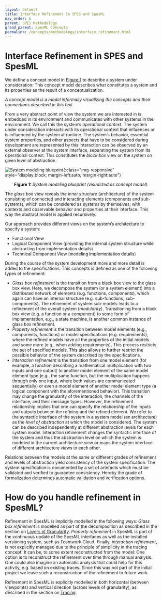 ```yaml
---
layout: default
title: Interface Refinement in SPES and SpesML
nav_order: 6
parent: SPES Methodology
grand_parent: SpesML Concepts
permalink: /concepts/methodology/interface_refinement.html
---
```


# Interface Refinement in SPES and SpesML
We define a concept model in [Figure 1](#figure1) to describe a system under consideration: This concept model describes what constitutes a system and its properties as the result of a conceptualization. 

*A concept model is a model informally visualizing the concepts and their connections described in this text.*

From a very abstract point of view the system we are interested in is embedded in its environment and communicates with other systems in the environment. We call this the system’s *operational context*. The system under consideration interacts with its operational context that influences or is influenced by the system at runtime. The system’s behavior, essential system properties, and other aspects that have to be considered during development are represented by this interaction can be observed by an external observer at the system interface, separating the system from its operational context. This constitutes the *black box* view on the system on given level of abstraction.

<a name="figure1"></a>
![System modeling blueprint](/images/interface_refinement/context_and_interfaces.png){:class="img-responsive" style="display:block; margin-left:auto; margin-right:auto"}
<div align="center"><b>Figure 1: </b><em>System modeling blueprint (visualized as concept model).</em>
</div>

The *glass box* view reveals the *inner structure* (architecture) of the system consisting of connected and interacting elements (components and sub-systems), which can be considered as systems by themselves, with contexts and observable behavior and properties at their interface. This way the abstract model is applied recursively.

Our approach provides different views on the system’s architecture to specify a system:
- Functional View 
- Logical Component View (providing the internal system structure while abstracting from implementation details)
- Technical Component View (modeling implementation details)

During the course of the system development more and more detail is added to the specifications. This concepts is defined as one of the following types of refinement:
- *Glass box refinement* is the transition from a black box view to the glass box view. Here, we decompose the system (or a system element) into a distributed network of elements (e.g. functions, components), which again can have an internal structure (e.g. sub-functions, sub-components). The refinement of system sub-models leads to a refinement of the overall system (*modularity*). Transitioning from a black box view (e.g. a function or a component) to some form of implementation, e.g., a state machine, is another common instance of glass box refinement.
- *Property refinement* is the transition between model elements (e.g., components, functions) or model specifications (e.g. requirements), where the refined models have all the properties of the initial models and some more (e.g., when adding requirements). This process restricts the set of specified models. This also allows to further restrict the possible behavior of the system described by the specifications.
- *Interaction refinement* is the transition from one model element (for example, a function describing a mathematical multiplication with two inputs and one output) to another model element of the same model element type (e.g., the same function, but the mulitplication happens through only one input, where both values are communicated sequentially) or even a model element of another model element type (a logical component with the aforementioned behavior). This transition may change the granularity of the interaction, the channels of the interface, and their message types. However, the refinement relationship implies that one can specify the relationship of the inputs and outputs between the refining and the refined element. We refer to the syntactic interface of the system in a system model (an architecture) as the *level of abstraction* at which the model is considered. The system can be described independently at different abstraction levels for each system model. Interaction refinement changes the syntactic interface of the system and thus the abstraction level on which the system is modeled in the current architecture view or maps the system interface of different architecture views to each other.

Relations between the models at the same or different grades of refinement and levels of abstraction yield consistency of the system specification. The system specification is documented by a set of artefacts which must be validated and verified to guarantee consistency. Hereby the grade of formalization determines automatic validation and verification options.

# How do you handle refinement in SpesML?
Refinement in SpesML is implicitly modelled in the following ways:
*Glass box refinement* is modelled as part of the decomposition as described in the section on [Layers of Granularity](https://spesml.github.io/concepts/methodology/subsystems_and_granularity.html).
*Property refinement*  in SpesML is part of the continuous update of the SpesML interfaces as well as the installed versioning system, such as Teamwork Cloud. Finally, *interaction refinement*, is not explicitly managed due to the principle of simplicity in the tracing concept. It can be, to some extent reconstructed from the model: One option is to reconstruct the refinement over time through manual analysis. One could also imagine an automatic analysis that could help for this activity, e.g. based on existing traces. Since this was not part of the initial project we leave such a reconstruction of the refinement to future work.

Refinement in SpesML is explicitly modelled in both horizontal (between viewpoints) and vertical direction (across levels of granularity), as described in the section on [Tracing](https://spesml.github.io/concepts/modeling_framework/tracing.html).
